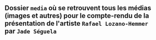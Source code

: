 ## Dossier `media` où se retrouvent tous les médias (images et autres) pour le compte-rendu de la présentation de l'artiste `Rafael Lozano-Hemmer` par `Jade Séguela`
